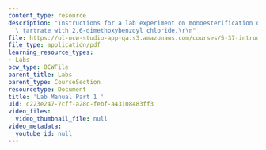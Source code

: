 ```yaml
---
content_type: resource
description: "Instructions for a lab experiment on monoesterification of dibenzyl\
  \ tartrate with 2,6-dimethoxybenzoyl chloride.\r\n"
file: https://ol-ocw-studio-app-qa.s3.amazonaws.com/courses/5-37-introduction-to-organic-synthesis-laboratory-spring-2009/c223e2477cffa28cfebfa43108483ff3_MIT5_37s09_lab01_part1.pdf
file_type: application/pdf
learning_resource_types:
- Labs
ocw_type: OCWFile
parent_title: Labs
parent_type: CourseSection
resourcetype: Document
title: 'Lab Manual Part 1 '
uid: c223e247-7cff-a28c-febf-a43108483ff3
video_files:
  video_thumbnail_file: null
video_metadata:
  youtube_id: null
---
```

